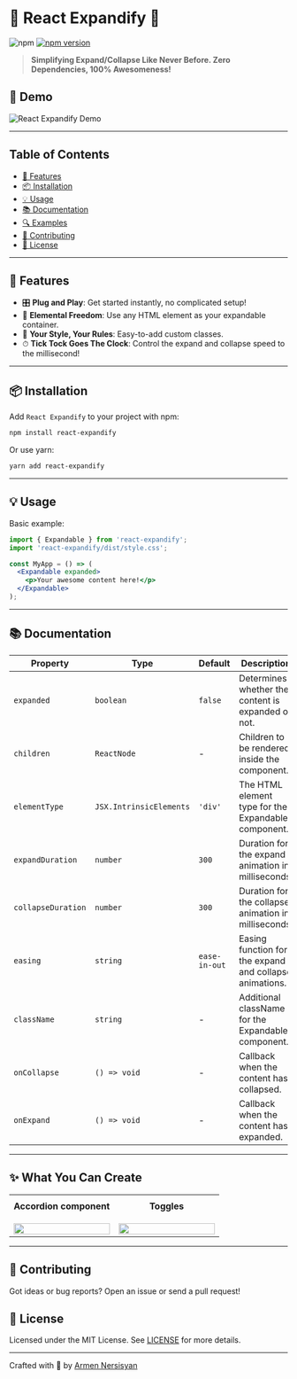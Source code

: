 # 🌈 React Expandify 🌈

![npm](https://img.shields.io/npm/v/react-expandify?style=for-the-badge)
[![npm version](https://badge.fury.io/js/react-expandify.svg)](https://badge.fury.io/js/react-expandify)

> **Simplifying Expand/Collapse Like Never Before. Zero Dependencies, 100% Awesomeness!**

## 📸 Demo

![React Expandify Demo](https://gcdnb.pbrd.co/images/FiKhccvke4GC.gif?o=1)

---

## Table of Contents

- [🚀 Features](#-features)
- [📦 Installation](#-installation)
- [💡 Usage](#-usage)
- [📚 Documentation](#-documentation)
- [🔍 Examples](#-examples)
- [🙏 Contributing](#-contributing)
- [📄 License](#-license)

---

## 🚀 Features

- 🎛 **Plug and Play**: Get started instantly, no complicated setup!
- 🌈 **Elemental Freedom**: Use any HTML element as your expandable container.
- 🎨 **Your Style, Your Rules**: Easy-to-add custom classes.
- ⏱ **Tick Tock Goes The Clock**: Control the expand and collapse speed to the millisecond!

---

## 📦 Installation

Add `React Expandify` to your project with npm:

```bash
npm install react-expandify
```

Or use yarn:

```bash
yarn add react-expandify
```

---

## 💡 Usage

Basic example:

```jsx
import { Expandable } from 'react-expandify';
import 'react-expandify/dist/style.css';

const MyApp = () => (
  <Expandable expanded>
    <p>Your awesome content here!</p>
  </Expandable>
);
```

---

## 📚 Documentation

| Property            | Type                    | Default       | Description                                             |
|---------------------|-------------------------| ------------- |---------------------------------------------------------|
| `expanded`          | `boolean`               | `false`       | Determines whether the content is expanded or not.      |
| `children`          | `ReactNode`             | -             | Children to be rendered inside the component.           |
| `elementType`       | `JSX.IntrinsicElements` | `'div'`       | The HTML element type for the Expandable component.     |
| `expandDuration`    | `number`                | `300`         | Duration for the expand animation in milliseconds.      |
| `collapseDuration`  | `number`                | `300`         | Duration for the collapse animation in milliseconds.    |
| `easing`            | `string`                | `ease-in-out` | Easing function for the expand and collapse animations. |
| `className`         | `string`                | -             | Additional className for the Expandable component.      |
| `onCollapse`        | `() => void`            | -             | Callback when the content has collapsed.                |
| `onExpand`          | `() => void`            | -             | Callback when the content has expanded.                 |

---

## ✨ What You Can Create
<table>
  <tr>
    <td align="center" valign="top">
      <h4 style="margin-top: 8px;">Accordion component</h4>
      <img src="https://gcdnb.pbrd.co/images/LQBimtk5HHpH.gif?o=1" width="100%">
    </td>
    <td align="center" width="50%" valign="top">
      <h4 style="margin-top: 8px;">Toggles</h4>
      <img src="https://gcdnb.pbrd.co/images/FiKhccvke4GC.gif?o=1" width="100%">
    </td>
  </tr>
</table>

---

## 🙏 Contributing

Got ideas or bug reports? Open an issue or send a pull request!

## 📄 License

Licensed under the MIT License. See [LICENSE](LICENSE) for more details.

---

Crafted with 💖 by [Armen Nersisyan](https://github.com/armennersisyan)
